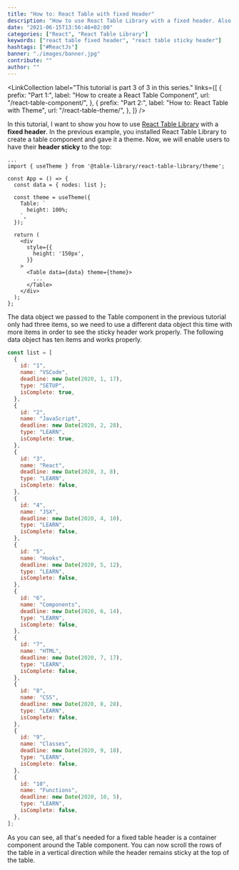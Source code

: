 ```yaml
---
title: "How to: React Table with fixed Header"
description: "How to use React Table Library with a fixed header. Also called a sticky header, can be enabled in React Table with  ..."
date: "2021-06-15T13:56:46+02:00"
categories: ["React", "React Table Library"]
keywords: ["react table fixed header", "react table sticky header"]
hashtags: ["#ReactJs"]
banner: "./images/banner.jpg"
contribute: ""
author: ""
---
```


<Sponsorship />

<LinkCollection
  label="This tutorial is part 3 of 3 in this series."
  links={[
    {
      prefix: "Part 1:",
      label: "How to create a React Table Component",
      url: "/react-table-component/",
    },
    {
      prefix: "Part 2:",
      label: "How to: React Table with Theme",
      url: "/react-table-theme/",
    },
  ]}
/>

In this tutorial, I want to show you how to use [React Table Library](https://react-table-library.com) with a **fixed header**. In the previous example, you installed React Table Library to create a table component and gave it a theme. Now, we will enable users to have their **header sticky** to the top:

```javascript{2,7-11,14-18,19,22}
...
import { useTheme } from '@table-library/react-table-library/theme';

const App = () => {
  const data = { nodes: list };

  const theme = useTheme({
    Table: `
      height: 100%;
    `,
  });

  return (
    <div
      style={{
        height: '150px',
      }}
    >
      <Table data={data} theme={theme}>
        ...
      </Table>
    </div>
  );
};
```

The data object we passed to the Table component in the previous tutorial only had three items, so we need to use a different data object this time with more items in order to see the sticky header work properly. The following data object has ten items and works properly.

```javascript
const list = [
  {
    id: "1",
    name: "VSCode",
    deadline: new Date(2020, 1, 17),
    type: "SETUP",
    isComplete: true,
  },
  {
    id: "2",
    name: "JavaScript",
    deadline: new Date(2020, 2, 28),
    type: "LEARN",
    isComplete: true,
  },
  {
    id: "3",
    name: "React",
    deadline: new Date(2020, 3, 8),
    type: "LEARN",
    isComplete: false,
  },
  {
    id: "4",
    name: "JSX",
    deadline: new Date(2020, 4, 10),
    type: "LEARN",
    isComplete: false,
  },
  {
    id: "5",
    name: "Hooks",
    deadline: new Date(2020, 5, 12),
    type: "LEARN",
    isComplete: false,
  },
  {
    id: "6",
    name: "Components",
    deadline: new Date(2020, 6, 14),
    type: "LEARN",
    isComplete: false,
  },
  {
    id: "7",
    name: "HTML",
    deadline: new Date(2020, 7, 17),
    type: "LEARN",
    isComplete: false,
  },
  {
    id: "8",
    name: "CSS",
    deadline: new Date(2020, 8, 28),
    type: "LEARN",
    isComplete: false,
  },
  {
    id: "9",
    name: "Classes",
    deadline: new Date(2020, 9, 18),
    type: "LEARN",
    isComplete: false,
  },
  {
    id: "10",
    name: "Functions",
    deadline: new Date(2020, 10, 5),
    type: "LEARN",
    isComplete: false,
  },
];
```

As you can see, all that's needed for a fixed table header is a container component around the Table component. You can now scroll the rows of the table in a vertical direction while the header remains sticky at the top of the table.
